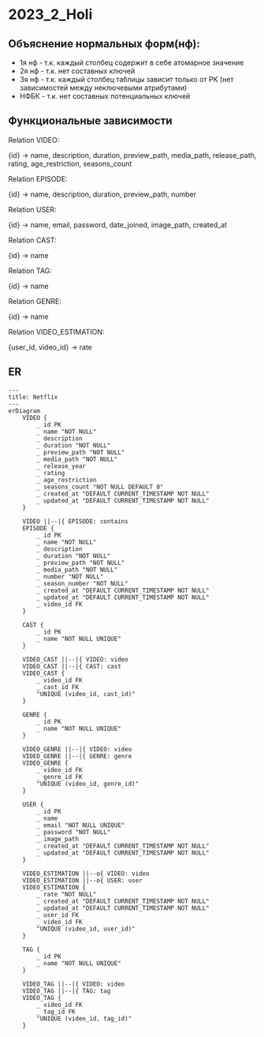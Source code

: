 # 2023_2_Holi

## Объяснение нормальных форм(нф):

- 1я нф - т.к. каждый столбец содержит в себе атомарное значение
- 2я нф -  т.к. нет составных ключей
- 3я нф - т.к. каждый столбец таблицы зависит только от PK (нет зависимостей между неключевыми атрибутами)
- НФБК - т.к. нет составных потенциальных ключей

## Функциональные зависимости

Relation VIDEO:

{id} -> name, description, duration, preview_path, media_path, release_path, rating, age_restriction, seasons_count

Relation EPISODE:

{id} -> name, description, duration, preview_path, number

Relation USER:

{id} -> name, email, password, date_joined, image_path, created_at

Relation CAST:

{id} -> name

Relation TAG:

{id} -> name

Relation GENRE:

{id} -> name

Relation VIDEO_ESTIMATION:

{user_id, video_id} -> rate


## ER

```mermaid
---
title: Netflix
---
erDiagram
    VIDEO {
        _ id PK
        _ name "NOT NULL"
        _ description
        _ duration "NOT NULL"
        _ preview_path "NOT NULL"
        _ media_path "NOT NULL"
        _ release_year
        _ rating
        _ age_restriction
        _ seasons_count "NOT NULL DEFAULT 0"
        _ created_at "DEFAULT CURRENT_TIMESTAMP NOT NULL"
        _ updated_at "DEFAULT CURRENT_TIMESTAMP NOT NULL"
    }
    
    VIDEO ||--|{ EPISODE: contains
    EPISODE {
        _ id PK
        _ name "NOT NULL"
        _ description
        _ duration "NOT NULL"
        _ preview_path "NOT NULL"
        _ media_path "NOT NULL"
        _ number "NOT NULL"
        _ season_number "NOT NULL"
        _ created_at "DEFAULT CURRENT_TIMESTAMP NOT NULL"
        _ updated_at "DEFAULT CURRENT_TIMESTAMP NOT NULL"
        _ video_id FK
    }

    CAST {
        _ id PK
        _ name "NOT NULL UNIQUE"
    }

    VIDEO_CAST ||--|{ VIDEO: video
    VIDEO_CAST ||--|{ CAST: cast
    VIDEO_CAST {
        _ video_id FK
        _ cast_id FK
        "UNIQUE (video_id, cast_id)"
    }
    
    GENRE {
        _ id PK
        _ name "NOT NULL UNIQUE"
    }

    VIDEO_GENRE ||--|{ VIDEO: video 
    VIDEO_GENRE ||--|{ GENRE: genre
    VIDEO_GENRE {
        _ video_id FK
        _ genre_id FK
        "UNIQUE (video_id, genre_id)"
    }

    USER {
        _ id PK
        _ name
        _ email "NOT NULL UNIQUE"
        _ password "NOT NULL"
        _ image_path
        _ created_at "DEFAULT CURRENT_TIMESTAMP NOT NULL"
        _ updated_at "DEFAULT CURRENT_TIMESTAMP NOT NULL"
    }
    
    VIDEO_ESTIMATION ||--o{ VIDEO: video 
    VIDEO_ESTIMATION ||--o{ USER: user
    VIDEO_ESTIMATION {
        _ rate "NOT NULL"
        _ created_at "DEFAULT CURRENT_TIMESTAMP NOT NULL"
        _ updated_at "DEFAULT CURRENT_TIMESTAMP NOT NULL"
        _ user_id FK
        _ video_id FK
        "UNIQUE (video_id, user_id)"
    }

    TAG {
        _ id PK
        _ name "NOT NULL UNIQUE"
    }

    VIDEO_TAG ||--|{ VIDEO: video
    VIDEO_TAG ||--|{ TAG: tag
    VIDEO_TAG {
        _ video_id FK
        _ tag_id FK
        "UNIQUE (video_id, tag_id)"
    }    

```
